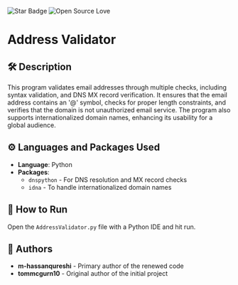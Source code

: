 <!--Please do not remove this part-->
![Star Badge](https://img.shields.io/static/v1?label=%F0%9F%8C%9F&message=If%20Useful&style=flat&color=BC4E99)
![Open Source Love](https://badges.frapsoft.com/os/v1/open-source.svg?v=103)

# Address Validator

## 🛠️ Description

This program validates email addresses through multiple checks, including syntax validation,  and DNS MX record verification. It ensures that the email address contains an '@' symbol, checks for proper length constraints, and verifies that the domain is not unauthorized email service. The program also supports internationalized domain names, enhancing its usability for a global audience.

## ⚙️ Languages and Packages Used

- **Language**: Python
- **Packages**:
  - `dnspython` - For DNS resolution and MX record checks
  - `idna` - To handle internationalized domain names

## 🌟 How to Run

Open the `AddressValidator.py` file with a Python IDE and hit run.

## 🤖 Authors

- **m-hassanqureshi** - Primary author of the renewed code
- **tommcgurn10** - Original author of the initial project
